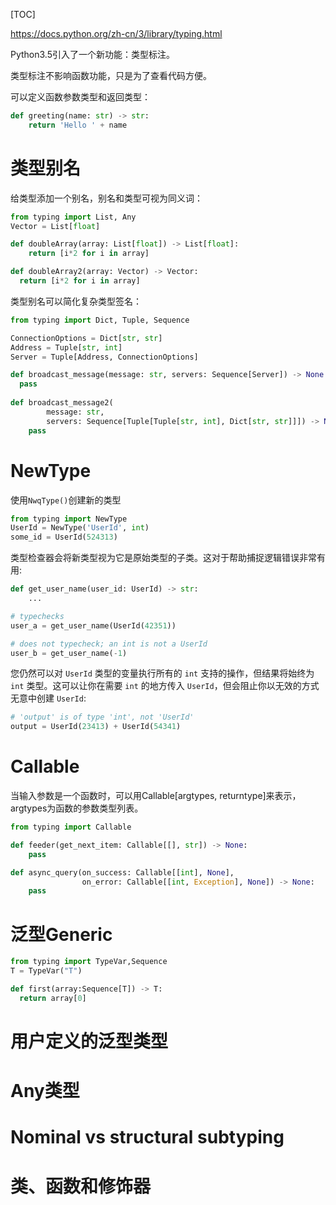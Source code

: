 
[TOC]

https://docs.python.org/zh-cn/3/library/typing.html



Python3.5引入了一个新功能：类型标注。

类型标注不影响函数功能，只是为了查看代码方便。

可以定义函数参数类型和返回类型：

```python
def greeting(name: str) -> str:
    return 'Hello ' + name
```

# 类型别名

给类型添加一个别名，别名和类型可视为同义词：

```python
from typing import List, Any
Vector = List[float]

def doubleArray(array: List[float]) -> List[float]:
	return [i*2 for i in array]

def doubleArray2(array: Vector) -> Vector:
  return [i*2 for i in array]
```

类型别名可以简化复杂类型签名：

```python
from typing import Dict, Tuple, Sequence

ConnectionOptions = Dict[str, str]
Address = Tuple[str, int]
Server = Tuple[Address, ConnectionOptions]

def broadcast_message(message: str, servers: Sequence[Server]) -> None:
  pass
 
def broadcast_message2(
        message: str,
        servers: Sequence[Tuple[Tuple[str, int], Dict[str, str]]]) -> None:
    pass
```



# NewType

使用`NwqType()`创建新的类型

```python
from typing import NewType
UserId = NewType('UserId', int)
some_id = UserId(524313)
```

类型检查器会将新类型视为它是原始类型的子类。这对于帮助捕捉逻辑错误非常有用:

```python
def get_user_name(user_id: UserId) -> str:
    ...

# typechecks
user_a = get_user_name(UserId(42351))

# does not typecheck; an int is not a UserId
user_b = get_user_name(-1)
```

您仍然可以对 `UserId` 类型的变量执行所有的 `int` 支持的操作，但结果将始终为 `int` 类型。这可以让你在需要 `int` 的地方传入 `UserId`，但会阻止你以无效的方式无意中创建 `UserId`:

```python
# 'output' is of type 'int', not 'UserId'
output = UserId(23413) + UserId(54341)
```



# Callable

当输入参数是一个函数时，可以用Callable[argtypes, returntype]来表示，argtypes为函数的参数类型列表。

```python
from typing import Callable

def feeder(get_next_item: Callable[[], str]) -> None:
    pass

def async_query(on_success: Callable[[int], None],
                on_error: Callable[[int, Exception], None]) -> None:
    pass
```



# 泛型Generic

```python
from typing import TypeVar,Sequence
T = TypeVar("T")

def first(array:Sequence[T]) -> T:
  return array[0]
```



# 用户定义的泛型类型
# Any类型

# Nominal vs structural subtyping
# 类、函数和修饰器

